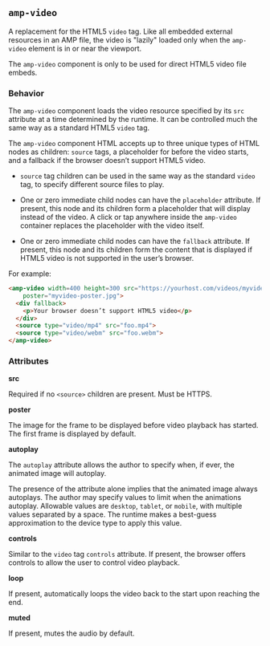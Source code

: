 <!---
Copyright 2015 The AMP HTML Authors. All Rights Reserved.

Licensed under the Apache License, Version 2.0 (the "License");
you may not use this file except in compliance with the License.
You may obtain a copy of the License at

      http://www.apache.org/licenses/LICENSE-2.0

Unless required by applicable law or agreed to in writing, software
distributed under the License is distributed on an "AS-IS" BASIS,
WITHOUT WARRANTIES OR CONDITIONS OF ANY KIND, either express or implied.
See the License for the specific language governing permissions and
limitations under the License.
-->

## <a name="amp-video"></a> `amp-video`

A replacement for the HTML5 `video` tag. Like all embedded external resources in an AMP file, the video is "lazily" loaded only when the `amp-video` element is in or near the viewport.

The `amp-video` component is only to be used for direct HTML5 video file embeds.

### Behavior

The `amp-video` component loads the video resource specified by its `src` attribute at a time determined by the runtime. It can be controlled much the same way as a standard HTML5 `video` tag.

The `amp-video` component HTML accepts up to three unique types of HTML nodes as children: `source` tags, a placeholder for before the video starts, and a fallback if the browser doesn’t support HTML5 video.

 - `source` tag children can be used in the same way as the standard `video` tag, to specify different source files to play.

 - One or zero immediate child nodes can have the `placeholder` attribute. If present, this node and its children form a placeholder that will display instead of the video. A click or tap anywhere inside the `amp-video` container replaces the placeholder with the video itself.

 - One or zero immediate child nodes can have the `fallback` attribute. If present, this node and its children form the content that is displayed if HTML5 video is not supported in the user’s browser.

For example:

```html
<amp-video width=400 height=300 src="https://yourhost.com/videos/myvideo.mp4"
    poster="myvideo-poster.jpg">
  <div fallback>
    <p>Your browser doesn’t support HTML5 video</p>
  </div>
  <source type="video/mp4" src="foo.mp4">
  <source type="video/webm" src="foo.webm">
</amp-video>
```

### Attributes

**src**

Required if no `<source>` children are present. Must be HTTPS.

**poster**

The image for the frame to be displayed before video playback has started. The first frame is displayed by default.

**autoplay**

The `autoplay` attribute allows the author to specify when, if ever, the animated image will autoplay.

The presence of the attribute alone implies that the animated image always autoplays. The author may specify values to limit when the animations autoplay. Allowable values are `desktop`, `tablet`, or `mobile`, with multiple values separated by a space. The runtime makes a best-guess approximation to the device type to apply this value.

**controls**

Similar to the `video` tag `controls` attribute. If present, the browser offers controls to allow the user to control video playback.

**loop**

If present, automatically loops the video back to the start upon reaching the end.

**muted**

If present, mutes the audio by default.
